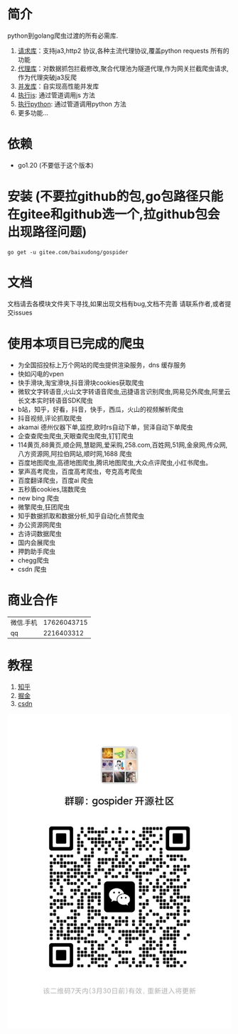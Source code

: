 # 简介
python到golang爬虫过渡的所有必需库.
1. [请求库](../../tree/master/requests)：支持ja3,http2 协议,各种主流代理协议,覆盖python requests 所有的功能
2. [代理库](../../tree/master/proxy)：对数据抓包拦截修改,聚合代理池为隧道代理,作为网关拦截爬虫请求,作为代理突破ja3反爬
3. [并发库](../../tree/master/thread)：自实现高性能并发库
4. [执行js](../../tree/master/cmd): 通过管道调用js 方法
5. [执行python](../../tree/master/cmd): 通过管道调用python 方法
6. 更多功能...
# 依赖
* go1.20 (不要低于这个版本)
# 安装 (不要拉github的包,go包路径只能在gitee和github选一个,拉github包会出现路径问题)
```
go get -u gitee.com/baixudong/gospider
```
# 文档
文档请去各模块文件夹下寻找,如果出现文档有bug,文档不完善 请联系作者,或者提交issues

# 使用本项目已完成的爬虫
* 为全国招投标上万个网站的爬虫提供渲染服务，dns 缓存服务
* 快如闪电的vpen
* 快手滑块,淘宝滑块,抖音滑块cookies获取爬虫
* 微软文字转语音,火山文字转语音爬虫,迅捷语言识别爬虫,网易见外爬虫,阿里云长文本实时转语音SDK爬虫
* b站，知乎，好看，抖音，快手，西瓜，火山的视频解析爬虫
* 抖音视频,评论抓取爬虫
* akamai 德州仪器下单,监控,欧时rs自动下单，贸泽自动下单爬虫
* 企查查爬虫爬虫,天眼查爬虫爬虫,钉钉爬虫
* 114黄页,88黄页,顺企网,慧聪网,爱采购,258.com,百姓网,51网,金泉网,传众网,八方资源网,阿拉伯网站,顺时网,1688 爬虫
* 百度地图爬虫,高德地图爬虫,腾讯地图爬虫,大众点评爬虫,小红书爬虫。
* 掌声高考爬虫，百度高考爬虫，夸克高考爬虫
* 百度翻译爬虫，百度ai 爬虫
* 五秒盾cookies,瑞数爬虫
* new bing 爬虫
* 微擎爬虫,狂团爬虫
* 知乎数据抓取和数据分析,知乎自动化点赞爬虫
* 办公资源网爬虫
* 古诗词数据爬虫
* 国内会展爬虫
* 押韵助手爬虫
* chegg爬虫
* csdn 爬虫
# 商业合作
|||
|-|-|
|微信.手机|17626043715|
|qq|2216403312|

# 教程
1. [知乎](https://www.zhihu.com/people/xiao-bai-shu-87-3/posts)
2. [掘金](https://juejin.cn/user/4098624347452359/posts)
3. [csdn](https://blog.csdn.net/Mr_bai_404?type=blog)

![](im.jpg)